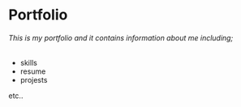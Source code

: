 # Portfolio
<html>
  <h6>This is my portfolio and it contains information about me including;</h6>
  <ul>
    <li>skills</li>
    <li>resume</li>
    <li>projests</li>
  </ul>
<p>etc..</p>

</html>
